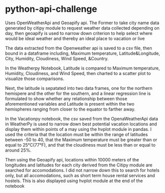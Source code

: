 # python-api-challenge

Uses OpenWeatherApi and Geoapify api. The Former to take city name data generated by citipy module to request weather data collected depending on day, then geoapify is used  to narrow down criterion to help select where would be ideal weather and thereby an ideal place to vacation or live


The data extracted from the Openweather api is saved to a csv file, then bound in a dataframe including, Maximum temperature, Latitude&Longitude, City,	Humidity, Cloudiness,	Wind Speed,	&Country.

In the Weatherpy Notebook, Latitude is compared to Maximum temperature, Humidity, Cloudiness,	and Wind Speed, then charted to a scatter plot to visualize those comparisons. 

Next, the latitude is sepatated into two data frames, one for the northern hemispere and the other for the southern, and a linear regression line is formulated to show whether any relationship between those aforementioned variables and Latitude is present within the two hemispheres ranging from closer to the equator to farther away.

In the Vacationpy notebook, the csv saved from the OpenaWeatherApi data in WeatherPy is used to narrow down best potential vacation locations and display them within  points of a may using the hvplot module in pandas. I used the criteria that the location must be within the range of latitudes between -50 to 40, that the Maximum temperature must be greater than or equal to 25°C(77°F), and that the cloudiness must be less than or equal to around 25%. 

Then using the Geoapify api, locations within 10000 meters of the longitudes and latitudes for each city derived from the Citipy module are searched for accomodations. I did not narrow down this to search for hotels only, but all accomodations, such as short term house rental services and hostels. This is also displayed using hvplot module at the end of the notebook


